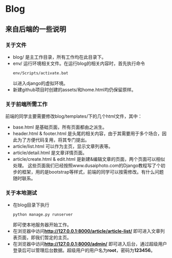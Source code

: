 # Blog
## 来自后端的一些说明
### 关于文件
- blog/ 是主工作目录，所有工作均在此目录下。
- env/ 运行环境相关文件。在运行blog的相关内容时，首先执行命令
  ```shell
  env/Scripts/activate.bat
  ```
  以进入django的虚拟环境。
- 新建github项目时创建的assets/和home.html均仍保留原样。

### 关于前端所需工作
前端的同学主要需要修改blog/templates/下的几个html文件，其中：
- base.html 是基础页面，所有页面都由之派生。
- header.html & footer.html 是头尾的相关内容，由于其需要用于多个场合，因此为了方便代码复用，将其专门提出。
- article/list.html 可以作为主页，显示文章列表等。
- article/detail.html 是文章详情页面。
- article/create.html & edit.html 是新建&编辑文章的页面，两个页面可以相似处理。
这些页面我们已经按照www.dusaiphoto.com的Django教程写了个初步的框架，用的是bootstrap等样式，前端的同学可以按需修改。有什么问题随时联系。

### 关于本地测试
- 在blog目录下执行
  ```shell
  python manage.py runserver
  ```
  即可使本地服务器开始工作。
- 在浏览器中访问**http://127.0.0.1:8000/article/article-list/**
  即可进入文章列表页面，即我们暂定的主页。
- 在浏览器中访问**http://127.0.0.1:8000/admin/**
  即可进入后台，通过超级用户登录后可以管理后台数据。超级用户的用户名为**root**，密码为**123456**。